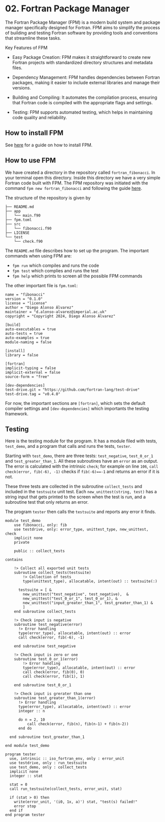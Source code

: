 # 02. Fortran Package Manager

The Fortran Package Manager (FPM) is a modern build system and package manager specifically designed for Fortran. FPM aims to simplify the process of building and testing Fortran software by providing tools and conventions that streamline these tasks.

Key Features of FPM
 - Easy Package Creation: FPM makes it straightforward to create new Fortran projects with standardized directory structures and metadata files.

  - Dependency Management: FPM handles dependencies between Fortran packages, making it easier to include external libraries and manage their versions.

  - Building and Compiling: It automates the compilation process, ensuring that Fortran code is compiled with the appropriate flags and settings.

  - Testing: FPM supports automated testing, which helps in maintaining code quality and reliability.


## How to install FPM

See [here](https://fpm.fortran-lang.org/install/index.html) for a guide on how to install FPM. 

## How to use FPM

We have created a directory in the repository called `fortran_fibonacci`. In your terminal open this directory. Inside this directory we have a very simple Fortran code built with FPM. The FPM repository was initiated with the command `fpm new fortran_fibonacci` and following the guide [here](https://fpm.fortran-lang.org/tutorial/hello-fpm.html).

The structure of the repository is given by
```
├── README.md
├── app
│   └── main.f90
├── fpm.toml
├── src
│   └── fibonacci.f90
├── LICENSE
└── test
    └── check.f90
```
The `README.md` file describes how to set up the program.
The important commands when using FPM are: 
  - `fpm run` which compiles and runs the code
  - `fpm test` which complies and runs the test
  - `fpm help` which prints to screen all the possible FPM commands

The other important file is `fpm.toml`:
```
name = "fibonacci"
version = "0.1.0"
license = "license"
author = "Diego Alonso Álvarez"
maintainer = "d.alonso-alvarez@imperial.ac.uk"
copyright = "Copyright 2024, Diego Alonso Álvarez"

[build]
auto-executables = true
auto-tests = true
auto-examples = true
module-naming = false

[install]
library = false

[fortran]
implicit-typing = false
implicit-external = false
source-form = "free"

[dev-dependencies]
test-drive.git = "https://github.com/fortran-lang/test-drive"
test-drive.tag = "v0.4.0"
```

For now, the important sections are `[fortran]`, which sets the default compiler settings and `[dev-dependencies]` which importants the testing framework.


## Testing

Here is the testing module for the program. It has a module filed with tests, `test_demo`, and a program that calls and runs the tests, `tester`.

Starting with `test_demo`, there are three tests: `test_negative`, `test_0_or_1` and `test_greater_than_1`. All these subroutines have an `error` as an output. The error is calculated with the intrinsic `check`; for example on line `106`, `call check(error, fib(-6), -1)` checks if `fib(-6)==-1` and returns an error if it is not.

These three tests are collected in the subroutine `collect_tests` and included in the `testsuite` unit test. Each `new_unittest(string, test)` has a string input that gets printed to the screen when the test is run, and a subroutine test that only returns an error. 

The program `tester` then calls the `testsuite` and reports any error it finds. 


```
module test_demo
    use fibonacci, only: fib
    use testdrive, only: error_type, unittest_type, new_unittest, check
    implicit none
    private

    public :: collect_tests

contains

    !> Collect all exported unit tests
    subroutine collect_tests(testsuite)
        !> Collection of tests
        type(unittest_type), allocatable, intent(out) :: testsuite(:)

      testsuite = [ &
        new_unittest("test_negative", test_negative),  &
        new_unittest("test_0_or_1", test_0_or_1), &
        new_unittest("input_greater_than_1", test_greater_than_1) &
        ]
    end subroutine collect_tests

    !> Check input is negative
    subroutine test_negative(error)
      !> Error handling
      type(error_type), allocatable, intent(out) :: error
      call check(error, fib(-6), -1)

    end subroutine test_negative

    !> Check input is zero or one
    subroutine test_0_or_1(error)
        !> Error handling
        type(error_type), allocatable, intent(out) :: error
        call check(error, fib(0), 0)
        call check(error, fib(1), 1)

    end subroutine test_0_or_1

    !> Check input is grerater than one
    subroutine test_greater_than_1(error)
      !> Error handling
      type(error_type), allocatable, intent(out) :: error
      integer :: n

      do n = 2, 10
          call check(error, fib(n), fib(n-1) + fib(n-2))
      end do

  end subroutine test_greater_than_1

end module test_demo

program tester
  use, intrinsic :: iso_fortran_env, only : error_unit
  use testdrive, only : run_testsuite
  use test_demo, only : collect_tests
  implicit none
  integer :: stat

  stat = 0
  call run_testsuite(collect_tests, error_unit, stat)

  if (stat > 0) then
    write(error_unit, '(i0, 1x, a)') stat, "test(s) failed!"
    error stop
  end if
end program tester
```







